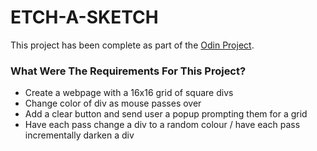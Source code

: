 # ETCH-A-SKETCH

This project has been complete as part of the [Odin Project](https://www.theodinproject.com/courses/foundations/lessons/etch-a-sketch-project).

### What Were The Requirements For This Project?

* Create a webpage with a 16x16 grid of square divs
* Change color of div as mouse passes over
* Add a clear button and send user a popup prompting them for a grid 
* Have each pass change a div to a random colour / have each pass incrementally darken a div
